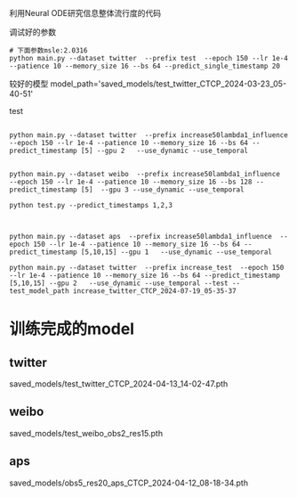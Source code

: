 利用Neural ODE研究信息整体流行度的代码

调试好的参数
```shell
# 下面参数msle:2.0316
python main.py --dataset twitter  --prefix test  --epoch 150 --lr 1e-4 --patience 10 --memory_size 16 --bs 64 --predict_single_timestamp 20 

```

较好的模型
model_path='saved_models/test_twitter_CTCP_2024-03-23_05-40-51'

test

```shell

python main.py --dataset twitter  --prefix increase50lambda1_influence  --epoch 150 --lr 1e-4 --patience 10 --memory_size 16 --bs 64 --predict_timestamp [5] --gpu 2   --use_dynamic --use_temporal 


python main.py --dataset weibo  --prefix increase50lambda1_influence  --epoch 150 --lr 1e-4 --patience 10 --memory_size 16 --bs 128 --predict_timestamp [5]  --gpu 3 --use_dynamic --use_temporal 

python test.py --predict_timestamps 1,2,3



python main.py --dataset aps  --prefix increase50lambda1_influence  --epoch 150 --lr 1e-4 --patience 10 --memory_size 16 --bs 64 --predict_timestamp [5,10,15] --gpu 1   --use_dynamic --use_temporal 

python main.py --dataset twitter  --prefix increase_test  --epoch 150 --lr 1e-4 --patience 10 --memory_size 16 --bs 64 --predict_timestamp [5,10,15] --gpu 2   --use_dynamic --use_temporal --test --test_model_path increase_twitter_CTCP_2024-07-19_05-35-37
```

# 训练完成的model
## twitter
saved_models/test_twitter_CTCP_2024-04-13_14-02-47.pth


## weibo

saved_models/test_weibo_obs2_res15.pth


## aps
saved_models/obs5_res20_aps_CTCP_2024-04-12_08-18-34.pth